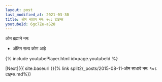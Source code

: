 ```yaml
---
layout: post
last_modified_at: 2021-03-30
title: ओम भावाय नमः १०८ टाइम्स
youtubeId: 6gc7Ze-aS28
---
```

 
 
 ओम ब्रह्माने नमः  
 
 -  अंतिम सत्य कोण आहे 
 
  
 
  
 
 
 
 
 
 


{% include youtubePlayer.html id=page.youtubeId %}
 
[Next]({{ site.baseurl }}{% link  split2/_posts/2015-08-11-ओम साधावे नमः १०८ टाइम्स.md%})
 
